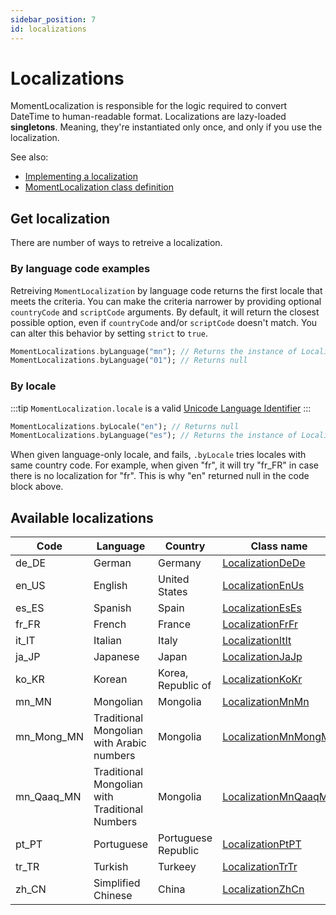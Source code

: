 ```yaml
---
sidebar_position: 7
id: localizations
---
```


# Localizations

MomentLocalization is responsible for the logic required to convert DateTime to
human-readable format. Localizations are lazy-loaded **singletons**. Meaning, they're
instantiated only once, and only if you use the localization.

See also:

* [Implementing a localization](creating-localization.md)
* [MomentLocalization class definition](https://pub.dev/documentation/moment_dart/4.1.0/moment_dart/MomentLocalization-class.html)

## Get localization

There are number of ways to retreive a localization.

### By language code examples

Retreiving `MomentLocalization` by language code returns the first locale that
meets the criteria. You can make the criteria narrower by providing optional
`countryCode` and `scriptCode` arguments. By default, it will return the closest
possible option, even if `countryCode` and/or `scriptCode` doesn't match.
You can alter this behavior by setting `strict` to `true`.

```dart
MomentLocalizations.byLanguage("mn"); // Returns the instance of LocalizationMnMn
MomentLocalizations.byLanguage("01"); // Returns null
```

### By locale

:::tip
`MomentLocalization.locale` is a valid [Unicode Language Identifier](https://www.unicode.org/reports/tr35/#Unicode_language_identifier)
:::

```dart
MomentLocalizations.byLocale("en"); // Returns null
MomentLocalizations.byLanguage("es"); // Returns the instance of LocalizationEsEs
```

When given language-only locale, and fails, `.byLocale` tries locales with same
country code. For example, when given "fr", it will try "fr_FR" in case there
is no localization for "fr". This is why "en" returned null in the code block
above.

## Available localizations

| Code       | Language                                       | Country             | Class name                                                                                                           |
| ---------- | ---------------------------------------------- | ------------------- | -------------------------------------------------------------------------------------------------------------------- |
| de_DE      | German                                         | Germany             | [LocalizationDeDe](https://pub.dev/documentation/moment_dart/4.1.0/moment_dart/LocalizationDeDe-class.html)         |
| en_US      | English                                        | United States       | [LocalizationEnUs](https://pub.dev/documentation/moment_dart/4.1.0/moment_dart/LocalizationEnUs-class.html)         |
| es_ES      | Spanish                                        | Spain               | [LocalizationEsEs](https://pub.dev/documentation/moment_dart/4.1.0/moment_dart/LocalizationEsEs-class.html)         |
| fr_FR      | French                                         | France              | [LocalizationFrFr](https://pub.dev/documentation/moment_dart/4.1.0/moment_dart/LocalizationFrFr-class.html)         |
| it_IT      | Italian                                        | Italy               | [LocalizationItIt](https://pub.dev/documentation/moment_dart/4.1.0/moment_dart/LocalizationItIt-class.html)         |
| ja_JP      | Japanese                                       | Japan               | [LocalizationJaJp](https://pub.dev/documentation/moment_dart/4.1.0/moment_dart/LocalizationJaJp-class.html)         |
| ko_KR      | Korean                                         | Korea, Republic of  | [LocalizationKoKr](https://pub.dev/documentation/moment_dart/4.1.0/moment_dart/LocalizationKoKr-class.html)         |
| mn_MN      | Mongolian                                      | Mongolia            | [LocalizationMnMn](https://pub.dev/documentation/moment_dart/4.1.0/moment_dart/LocalizationMnMn-class.html)         |
| mn_Mong_MN | Traditional Mongolian with Arabic numbers      | Mongolia            | [LocalizationMnMongMn](https://pub.dev/documentation/moment_dart/4.1.0/moment_dart/LocalizationMnMongMn-class.html) |
| mn_Qaaq_MN | Traditional Mongolian with Traditional Numbers | Mongolia            | [LocalizationMnQaaqMn](https://pub.dev/documentation/moment_dart/4.1.0/moment_dart/LocalizationMnQaaqMn-class.html) |
| pt_PT      | Portuguese                                     | Portuguese Republic | [LocalizationPtPT](https://pub.dev/documentation/moment_dart/4.1.0/moment_dart/LocalizationPtPt-class.html)         |
| tr_TR      | Turkish                                        | Turkeey             | [LocalizationTrTr](https://pub.dev/documentation/moment_dart/4.1.0/moment_dart/LocalizationTrTr-class.html)         |
| zh_CN      | Simplified Chinese                             | China               | [LocalizationZhCn](https://pub.dev/documentation/moment_dart/4.1.0/moment_dart/LocalizationZhCn-class.html)         |
